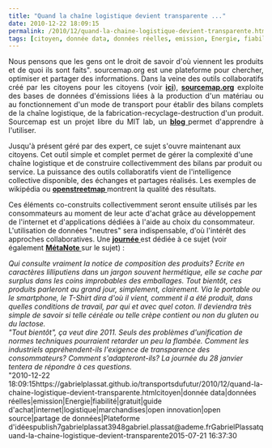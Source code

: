 ```yaml
---
title: "Quand la chaîne logistique devient transparente ..."
date: 2010-12-22 18:09:15
permalink: /2010/12/quand-la-chaine-logistique-devient-transparente.html
tags: [citoyen, donnée data, données réelles, emission, Energie, fiabilité, gratuit, guide d'achat, internet, logistique, marchandises, open innovation, open source, partage de données, Plateforme d'idées]
---
```


<p style="text-align: justify">Nous pensons que les gens ont le droit de savoir d'où viennent les produits et de quoi ils sont faits". sourcemap.org est une plateforme pour chercher, optimiser et partager des informations. Dans la veine des outils collaboratifs créé par les citoyens pour les citoyens (voir <strong><a href="https://gabrielplassat.github.io/transportsdufutur/2010/12/quand-le-citoyen-consommateur-devient-coproducteur-aujourdhui-des-disques-des-meubles-et-demain-.html"" target=""_blank"">ici</a></strong>), <strong><a href=""http://www.sourcemap.org"" target=""_self"">sourcemap.org</a></strong> exploite des bases de données d'émissions liées à la production d'un matériau ou au fonctionnement d'un mode de transport pour établir des bilans complets de la chaîne logistique, de la fabrication-recyclage-destruction d'un produit. Sourcemap est un projet libre du MIT lab, un <strong><a href=""http://blog.sourcemap.org/"" target=""_blank"">blog </a></strong>permet d'apprendre à l'utiliser. </p>  <!--more-->   <p>       </p> <p style=""text-align: justify"">Jusqu'à présent géré par des expert, ce sujet s'ouvre maintenant aux citoyens. Cet outil simple et complet permet de gérer la complexité d'une chaîne logistique et de construire collectivemment des bilans par produit ou service. La puissance des outils collaboratifs vient de l'intelligence collective disponible, des échanges et partages réalisés. Les exemples de wikipédia ou <strong><a href=""http://www.openstreetmap.fr/ "" target=""_blank"">openstreetmap </a></strong>montrent la qualité des résultats.</p> <p style=""text-align: justify"">Ces éléments co-construits collectivemment seront ensuite utilisés par les consommateurs au moment de leur acte d'achat grâce au développement de l'internet et d'applications dédiées à l'aide au choix du consommateur. L'utilisation de données "neutres" sera indispensable, d'où l'intérêt des approches collaboratives. Une <strong><a href=""http://www.sierre.ch/fr/actualites/technoark-se-penche-sur-les-nouveaux-modes-de-consommation-188-4599"" target=""_blank"">journée </a></strong>est dédiée à ce sujet (voir également <strong><a href="https://gabrielplassat.github.io/transportsdufutur/2010/10/metanote-tdf-n8-les-ports-le-fret-et-le-transport-de-marchandises.html"" target=""_blank"">MétaNote </a></strong>sur le sujet) :</p> <div style=""text-align: justifypadding-left: 30px""><em>Qui consulte vraiment la notice de composition des produits? Ecrite en caractères lilliputiens dans un jargon souvent hermétique, elle se cache par surplus dans les coins improbables des emballages. Tout bientôt, ces produits parleront au grand jour, simplement, clairement. Via le portable ou le smartphone, le T-Shirt dira d'où il vient, comment il a été produit, dans quelles conditions de travail, par qui et avec quel coton. Il deviendra très simple de savoir si telle céréale ou telle crèpe contient ou non du gluten ou du lactose. </em><br /><em>"Tout bientôt", ça veut dire 2011. Seuls des problèmes d'unification de normes techniques pourraient retarder un peu la flambée. Comment les industriels appréhendent-ils l'exigence de transparence des consommateurs? Comment s'adapteront-ils? La journée du 28 janvier tentera de répondre à ces questions.</em></div>"2010-12-22 18:09:15https://gabrielplassat.github.io/transportsdufutur/2010/12/quand-la-chaine-logistique-devient-transparente.htmlcitoyen|donnée data|données réelles|emission|Energie|fiabilité|gratuit|guide d'achat|internet|logistique|marchandises|open innovation|open source|partage de données|Plateforme d'idéespublish7gabrielplassat3948gabriel.plassat@ademe.frGabrielPlassatquand-la-chaine-logistique-devient-transparente2015-07-21 16:37:30

